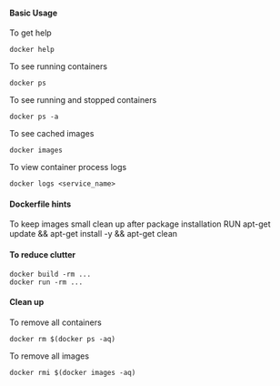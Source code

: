 #### Basic Usage

To get help 

    docker help

To see running containers

    docker ps

To see running and stopped containers

    docker ps -a

To see cached images

    docker images

To view container process logs

    docker logs <service_name>

#### Dockerfile hints

To keep images small clean up after package installation
    RUN apt-get update && apt-get install -y <package> && apt-get clean

#### To reduce clutter

    docker build -rm ...
    docker run -rm ...

#### Clean up

To remove all containers

    docker rm $(docker ps -aq)

To remove all images

    docker rmi $(docker images -aq)
